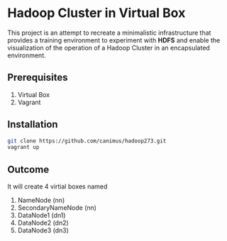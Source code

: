 # Hadoop Cluster in Virtual Box

This project is an attempt to recreate a minimalistic infrastructure that provides a training environment to experiment with **HDFS** and enable the visualization of the operation of a Hadoop Cluster in an encapsulated environment.

## Prerequisites
1. Virtual Box 
2. Vagrant

## Installation
```sh
git clone https://github.com/canimus/hadoop273.git
vagrant up
```

## Outcome
It will create 4 virtial boxes named
1. NameNode (nn)
2. SecondaryNameNode (nn)
3. DataNode1 (dn1)
4. DataNode2 (dn2)
5. DataNode3 (dn3)
